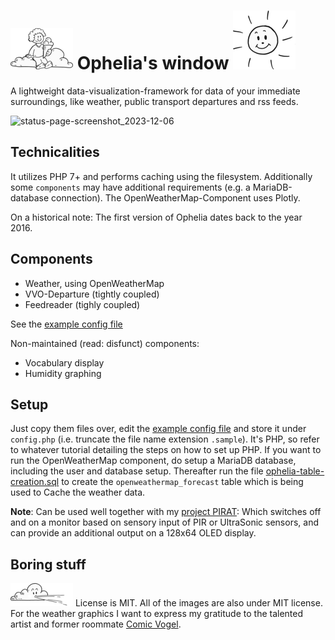 # ![./img/weather/typ_gross.small.png](./img/weather/typ_gross.small.png) Ophelia's window ![./img/weather/sonne.small.png](./img/weather/sonne.small.png)

A lightweight data-visualization-framework for data of your immediate surroundings, like weather, public transport departures and rss feeds. 

![status-page-screenshot_2023-12-06](https://github.com/Quimoniz/ophelia/assets/653290/fdab311c-09a1-4f96-870b-c45dbc61ae26)

## Technicalities

It utilizes PHP 7+ and performs caching using the filesystem.  Additionally some `components` may have additional requirements (e.g. a MariaDB-database connection). The OpenWeatherMap-Component uses Plotly.

On a historical note: The first version of Ophelia dates back to the year 2016.

## Components

- Weather, using OpenWeatherMap
- VVO-Departure (tightly coupled)
- Feedreader (tighly coupled)

See the [example config file](./config.php.sample)

Non-maintained (read: disfunct) components:
- Vocabulary display
- Humidity graphing


## Setup

Just copy them files over, edit the [example config file](./config.php.sample) and store it under `config.php` (i.e. truncate the file name extension `.sample`).  It's PHP, so refer to whatever tutorial detailing the steps on how to set up PHP. If you want to run the OpenWeatherMap component, do setup a MariaDB database, including the user and database setup. Thereafter run the file [ophelia-table-creation.sql](./ophelia-table-creation.sql) to create the `openweathermap_forecast` table which is being used to Cache the weather data.

**Note**: Can be used well together with my [project PIRAT](https://github.com/Quimoniz/pirat): Which switches off and on a monitor based on sensory input of PIR or UltraSonic sensors, and can provide an additional output on a 128x64 OLED display.

## Boring stuff

![./img/weather/wolke_wind.small.png](./img/weather/wolke_wind.small.png) License is MIT.  All of the images are also under MIT license. For the weather graphics I want to express my gratitude to the talented artist and former roommate [Comic Vogel](https://www.comicvogel.de).
